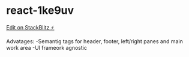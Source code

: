 # react-1ke9uv

[Edit on StackBlitz ⚡️](https://stackblitz.com/edit/react-1ke9uv)

Advatages:
-Semantig tags for header, footer, left/right panes and main work area
-UI frameork agnostic

